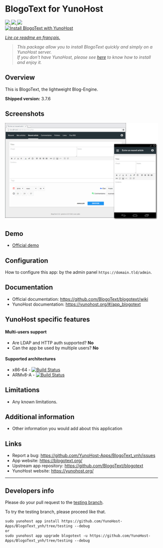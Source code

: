 # BlogoText for YunoHost

[![](https://dash.yunohost.org/integration/blogotext.svg) ![](https://ci-apps.yunohost.org/ci/badges/blogotext.status.svg) ![](https://ci-apps.yunohost.org/ci/badges/blogotext.maintain.svg)](https://dash.yunohost.org/appci/app/blogotext)  
[![Install BlogoText with YunoHost](https://install-app.yunohost.org/install-with-yunohost.png)](https://install-app.yunohost.org/?app=blogotext)

*[Lire ce readme en français.](./README_fr.md)*

> *This package allow you to install BlogoText quickly and simply on a YunoHost server.  
If you don't have YunoHost, please see [here](https://yunohost.org/#/install) to know how to install and enjoy it.*

## Overview

This is BlogoText, the lightweight Blog-Engine.

**Shipped version:** 3.7.6

## Screenshots

![](https://raw.githubusercontent.com/BlogoText/blogotext/dev/preview.png)

## Demo

* [Official demo](https://blogotext.org/blog/)

## Configuration

How to configure this app: by the admin panel `https://domain.tld/admin`.

## Documentation

 * Official documentation: https://github.com/BlogoText/blogotext/wiki
 * YunoHost documentation: https://yunohost.org/#/app_blogotext

## YunoHost specific features

#### Multi-users support

 * Are LDAP and HTTP auth supported? **No**   
 * Can the app be used by multiple users? **No** 

#### Supported architectures

* x86-64 - [![Build Status](https://ci-apps.yunohost.org/ci/logs/blogotext%20%28Community%29.svg)](https://ci-apps.yunohost.org/ci/apps/blogotext/)
* ARMv8-A - [![Build Status](https://ci-apps-arm.yunohost.org/ci/logs/blogotext%20%28Community%29.svg)](https://ci-apps-arm.yunohost.org/ci/apps/blogotext/)

## Limitations

* Any known limitations.

## Additional information

* Other information you would add about this application

## Links

 * Report a bug: https://github.com/YunoHost-Apps/BlogoText_ynh/issues
 * App website: https://blogotext.org/
 * Upstream app repository: https://github.com/BlogoText/blogotext
 * YunoHost website: https://yunohost.org/

---

## Developers info

Please do your pull request to the [testing branch](https://github.com/YunoHost-Apps/BlogoText_ynh/tree/testing).

To try the testing branch, please proceed like that.
```
sudo yunohost app install https://github.com/YunoHost-Apps/BlogoText_ynh/tree/testing --debug
or
sudo yunohost app upgrade blogotext -u https://github.com/YunoHost-Apps/BlogoText_ynh/tree/testing --debug
```
